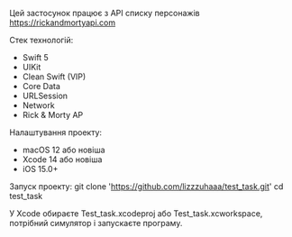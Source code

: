 Цей застосунок працює з АРІ списку персонажів https://rickandmortyapi.com

Стек технологій:
- Swift 5
- UIKit
- Clean Swift (VIP)
- Core Data
- URLSession
- Network
- Rick & Morty AP

Налаштування проекту:
- macOS 12 або новіша
- Xcode 14 або новіша
- iOS 15.0+

Запуск проекту:
git clone 'https://github.com/lizzzuhaaa/test_task.git'
cd test_task

У Xcode обираєте Test_task.xcodeproj або Test_task.xcworkspace, потрібний симулятор і запускаєте програму.
